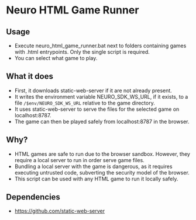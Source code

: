 # Neuro HTML Game Runner

## Usage
- Execute neuro_html_game_runner.bat next to folders containing games with .html entrypoints. Only the single script is required.
- You can select what game to play.

## What it does
- First, it downloads static-web-server if it are not already present.
- It writes the environment variable NEURO_SDK_WS_URL, if it exists, to a file `/$env/NEURO_SDK_WS_URL` relative to the game directory.
- It uses static-web-server to serve the files for the selected game on localhost:8787.
- The game can then be played safely from localhost:8787 in the browser.

## Why?
- HTML games are safe to run due to the browser sandbox. However, they require a local server to run in order serve game files.
- Bundling a local server with the game is dangerous, as it requires executing untrusted code, subverting the security model of the browser.
- This script can be used with any HTML game to run it locally safely.

## Dependencies
- https://github.com/static-web-server